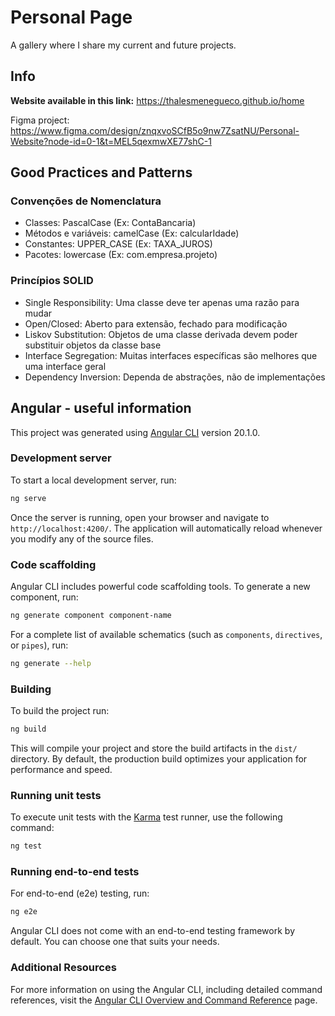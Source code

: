 # Personal Page

A gallery where I share my current and future projects.

## Info

**Website available in this link:** https://thalesmenegueco.github.io/home

Figma project: https://www.figma.com/design/znqxvoSCfB5o9nw7ZsatNU/Personal-Website?node-id=0-1&t=MEL5qexmwXE77shC-1

## Good Practices and Patterns

### Convenções de Nomenclatura
- Classes: PascalCase (Ex: ContaBancaria)
- Métodos e variáveis: camelCase (Ex: calcularIdade)
- Constantes: UPPER_CASE (Ex: TAXA_JUROS)
- Pacotes: lowercase (Ex: com.empresa.projeto)

### Princípios SOLID
- Single Responsibility: Uma classe deve ter apenas uma razão para mudar
- Open/Closed: Aberto para extensão, fechado para modificação
- Liskov Substitution: Objetos de uma classe derivada devem poder substituir objetos da classe base
- Interface Segregation: Muitas interfaces específicas são melhores que uma interface geral
- Dependency Inversion: Dependa de abstrações, não de implementações


## Angular - useful information

This project was generated using [Angular CLI](https://github.com/angular/angular-cli) version 20.1.0.

### Development server

To start a local development server, run:

```bash
ng serve
```

Once the server is running, open your browser and navigate to `http://localhost:4200/`. The application will automatically reload whenever you modify any of the source files.

### Code scaffolding

Angular CLI includes powerful code scaffolding tools. To generate a new component, run:

```bash
ng generate component component-name
```

For a complete list of available schematics (such as `components`, `directives`, or `pipes`), run:

```bash
ng generate --help
```

### Building

To build the project run:

```bash
ng build
```

This will compile your project and store the build artifacts in the `dist/` directory. By default, the production build optimizes your application for performance and speed.

### Running unit tests

To execute unit tests with the [Karma](https://karma-runner.github.io) test runner, use the following command:

```bash
ng test
```

### Running end-to-end tests

For end-to-end (e2e) testing, run:

```bash
ng e2e
```

Angular CLI does not come with an end-to-end testing framework by default. You can choose one that suits your needs.

### Additional Resources

For more information on using the Angular CLI, including detailed command references, visit the [Angular CLI Overview and Command Reference](https://angular.dev/tools/cli) page.
